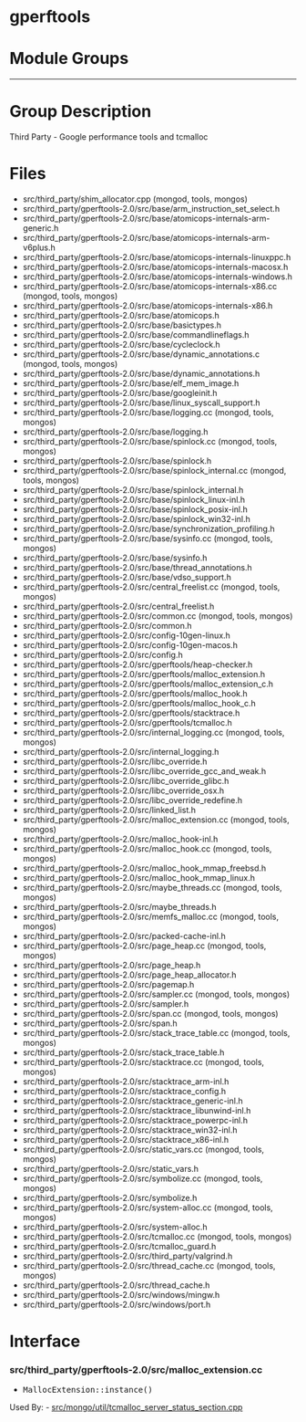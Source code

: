 # gperftools

# Module Groups

-------------

# Group Description
Third Party - Google performance tools and tcmalloc

# Files
- src/third\_party/shim\_allocator.cpp   (mongod, tools, mongos)
- src/third\_party/gperftools-2.0/src/base/arm\_instruction\_set\_select.h
- src/third\_party/gperftools-2.0/src/base/atomicops-internals-arm-generic.h
- src/third\_party/gperftools-2.0/src/base/atomicops-internals-arm-v6plus.h
- src/third\_party/gperftools-2.0/src/base/atomicops-internals-linuxppc.h
- src/third\_party/gperftools-2.0/src/base/atomicops-internals-macosx.h
- src/third\_party/gperftools-2.0/src/base/atomicops-internals-windows.h
- src/third\_party/gperftools-2.0/src/base/atomicops-internals-x86.cc   (mongod, tools, mongos)
- src/third\_party/gperftools-2.0/src/base/atomicops-internals-x86.h
- src/third\_party/gperftools-2.0/src/base/atomicops.h
- src/third\_party/gperftools-2.0/src/base/basictypes.h
- src/third\_party/gperftools-2.0/src/base/commandlineflags.h
- src/third\_party/gperftools-2.0/src/base/cycleclock.h
- src/third\_party/gperftools-2.0/src/base/dynamic\_annotations.c   (mongod, tools, mongos)
- src/third\_party/gperftools-2.0/src/base/dynamic\_annotations.h
- src/third\_party/gperftools-2.0/src/base/elf\_mem\_image.h
- src/third\_party/gperftools-2.0/src/base/googleinit.h
- src/third\_party/gperftools-2.0/src/base/linux\_syscall\_support.h
- src/third\_party/gperftools-2.0/src/base/logging.cc   (mongod, tools, mongos)
- src/third\_party/gperftools-2.0/src/base/logging.h
- src/third\_party/gperftools-2.0/src/base/spinlock.cc   (mongod, tools, mongos)
- src/third\_party/gperftools-2.0/src/base/spinlock.h
- src/third\_party/gperftools-2.0/src/base/spinlock\_internal.cc   (mongod, tools, mongos)
- src/third\_party/gperftools-2.0/src/base/spinlock\_internal.h
- src/third\_party/gperftools-2.0/src/base/spinlock\_linux-inl.h
- src/third\_party/gperftools-2.0/src/base/spinlock\_posix-inl.h
- src/third\_party/gperftools-2.0/src/base/spinlock\_win32-inl.h
- src/third\_party/gperftools-2.0/src/base/synchronization\_profiling.h
- src/third\_party/gperftools-2.0/src/base/sysinfo.cc   (mongod, tools, mongos)
- src/third\_party/gperftools-2.0/src/base/sysinfo.h
- src/third\_party/gperftools-2.0/src/base/thread\_annotations.h
- src/third\_party/gperftools-2.0/src/base/vdso\_support.h
- src/third\_party/gperftools-2.0/src/central\_freelist.cc   (mongod, tools, mongos)
- src/third\_party/gperftools-2.0/src/central\_freelist.h
- src/third\_party/gperftools-2.0/src/common.cc   (mongod, tools, mongos)
- src/third\_party/gperftools-2.0/src/common.h
- src/third\_party/gperftools-2.0/src/config-10gen-linux.h
- src/third\_party/gperftools-2.0/src/config-10gen-macos.h
- src/third\_party/gperftools-2.0/src/config.h
- src/third\_party/gperftools-2.0/src/gperftools/heap-checker.h
- src/third\_party/gperftools-2.0/src/gperftools/malloc\_extension.h
- src/third\_party/gperftools-2.0/src/gperftools/malloc\_extension\_c.h
- src/third\_party/gperftools-2.0/src/gperftools/malloc\_hook.h
- src/third\_party/gperftools-2.0/src/gperftools/malloc\_hook\_c.h
- src/third\_party/gperftools-2.0/src/gperftools/stacktrace.h
- src/third\_party/gperftools-2.0/src/gperftools/tcmalloc.h
- src/third\_party/gperftools-2.0/src/internal\_logging.cc   (mongod, tools, mongos)
- src/third\_party/gperftools-2.0/src/internal\_logging.h
- src/third\_party/gperftools-2.0/src/libc\_override.h
- src/third\_party/gperftools-2.0/src/libc\_override\_gcc\_and\_weak.h
- src/third\_party/gperftools-2.0/src/libc\_override\_glibc.h
- src/third\_party/gperftools-2.0/src/libc\_override\_osx.h
- src/third\_party/gperftools-2.0/src/libc\_override\_redefine.h
- src/third\_party/gperftools-2.0/src/linked\_list.h
- src/third\_party/gperftools-2.0/src/malloc\_extension.cc   (mongod, tools, mongos)
- src/third\_party/gperftools-2.0/src/malloc\_hook-inl.h
- src/third\_party/gperftools-2.0/src/malloc\_hook.cc   (mongod, tools, mongos)
- src/third\_party/gperftools-2.0/src/malloc\_hook\_mmap\_freebsd.h
- src/third\_party/gperftools-2.0/src/malloc\_hook\_mmap\_linux.h
- src/third\_party/gperftools-2.0/src/maybe\_threads.cc   (mongod, tools, mongos)
- src/third\_party/gperftools-2.0/src/maybe\_threads.h
- src/third\_party/gperftools-2.0/src/memfs\_malloc.cc   (mongod, tools, mongos)
- src/third\_party/gperftools-2.0/src/packed-cache-inl.h
- src/third\_party/gperftools-2.0/src/page\_heap.cc   (mongod, tools, mongos)
- src/third\_party/gperftools-2.0/src/page\_heap.h
- src/third\_party/gperftools-2.0/src/page\_heap\_allocator.h
- src/third\_party/gperftools-2.0/src/pagemap.h
- src/third\_party/gperftools-2.0/src/sampler.cc   (mongod, tools, mongos)
- src/third\_party/gperftools-2.0/src/sampler.h
- src/third\_party/gperftools-2.0/src/span.cc   (mongod, tools, mongos)
- src/third\_party/gperftools-2.0/src/span.h
- src/third\_party/gperftools-2.0/src/stack\_trace\_table.cc   (mongod, tools, mongos)
- src/third\_party/gperftools-2.0/src/stack\_trace\_table.h
- src/third\_party/gperftools-2.0/src/stacktrace.cc   (mongod, tools, mongos)
- src/third\_party/gperftools-2.0/src/stacktrace\_arm-inl.h
- src/third\_party/gperftools-2.0/src/stacktrace\_config.h
- src/third\_party/gperftools-2.0/src/stacktrace\_generic-inl.h
- src/third\_party/gperftools-2.0/src/stacktrace\_libunwind-inl.h
- src/third\_party/gperftools-2.0/src/stacktrace\_powerpc-inl.h
- src/third\_party/gperftools-2.0/src/stacktrace\_win32-inl.h
- src/third\_party/gperftools-2.0/src/stacktrace\_x86-inl.h
- src/third\_party/gperftools-2.0/src/static\_vars.cc   (mongod, tools, mongos)
- src/third\_party/gperftools-2.0/src/static\_vars.h
- src/third\_party/gperftools-2.0/src/symbolize.cc   (mongod, tools, mongos)
- src/third\_party/gperftools-2.0/src/symbolize.h
- src/third\_party/gperftools-2.0/src/system-alloc.cc   (mongod, tools, mongos)
- src/third\_party/gperftools-2.0/src/system-alloc.h
- src/third\_party/gperftools-2.0/src/tcmalloc.cc   (mongod, tools, mongos)
- src/third\_party/gperftools-2.0/src/tcmalloc\_guard.h
- src/third\_party/gperftools-2.0/src/third\_party/valgrind.h
- src/third\_party/gperftools-2.0/src/thread\_cache.cc   (mongod, tools, mongos)
- src/third\_party/gperftools-2.0/src/thread\_cache.h
- src/third\_party/gperftools-2.0/src/windows/mingw.h
- src/third\_party/gperftools-2.0/src/windows/port.h

# Interface

### src/third\_party/gperftools-2.0/src/malloc\_extension.cc

- <pre>MallocExtension::instance()</pre>
Used By:
    - [src/mongo/util/tcmalloc\_server\_status\_section.cpp](../utilities)
